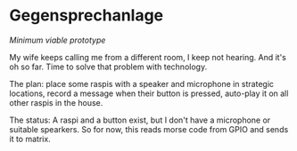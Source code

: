 # Gegensprechanlage
*Minimum viable prototype*

My wife keeps calling me from a different room, I keep not hearing. And it's oh so far.
Time to solve that problem with technology.

The plan: place some raspis with a speaker and microphone in strategic locations, record a message when their button is pressed, auto-play it on all other raspis in the house.

The status: A raspi and a button exist, but I don't have a microphone or suitable spearkers. So for now, this reads morse code from GPIO and sends it to matrix.
